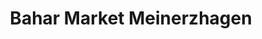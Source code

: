 ---
title: "Bahar Market Meinerzhagen"
url: /meinerzhagen/bahar-market-meinerzhagen/
shop: Gemüse & Obst
---